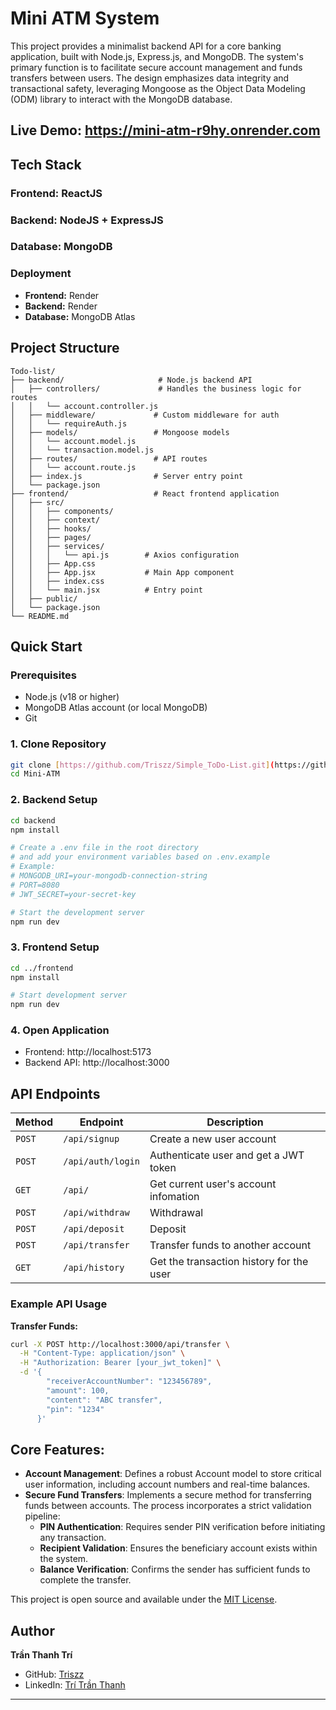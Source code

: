 # Mini ATM System
This project provides a minimalist backend API for a core banking application, built with Node.js, Express.js, and MongoDB. The system's primary function is to facilitate secure account management and funds transfers between users. The design emphasizes data integrity and transactional safety, leveraging Mongoose as the Object Data Modeling (ODM) library to interact with the MongoDB database.

## Live Demo: https://mini-atm-r9hy.onrender.com

## Tech Stack
### Frontend: ReactJS
### Backend: NodeJS + ExpressJS
### Database: MongoDB

### Deployment
- **Frontend:** Render
- **Backend:** Render
- **Database:** MongoDB Atlas

## Project Structure

```
Todo-list/
├── backend/                     # Node.js backend API
│   ├── controllers/             # Handles the business logic for routes
│   │   └── account.controller.js
│   ├── middleware/             # Custom middleware for auth
│   │   └── requireAuth.js
│   ├── models/                 # Mongoose models
│   │   └── account.model.js
│   │   └── transaction.model.js
│   ├── routes/                 # API routes
│   │   └── account.route.js
│   ├── index.js                # Server entry point
│   └── package.json
├── frontend/                   # React frontend application
│   ├── src/   
│   │   ├── components/  
│   │   ├── context/
│   │   ├── hooks/
│   │   ├── pages/                
│   │   ├── services/
│   │   │   └── api.js        # Axios configuration
│   │   ├── App.css          
│   │   ├── App.jsx           # Main App component
│   │   ├── index.css         
│   │   └── main.jsx          # Entry point
│   ├── public/   
│   └── package.json
└── README.md
```
## Quick Start

### Prerequisites
- Node.js (v18 or higher)
- MongoDB Atlas account (or local MongoDB)
- Git

### 1. Clone Repository
```bash
git clone [https://github.com/Triszz/Simple_ToDo-List.git](https://github.com/Triszz/Mini-ATM.git)
cd Mini-ATM
```

### 2. Backend Setup
```bash
cd backend
npm install

# Create a .env file in the root directory
# and add your environment variables based on .env.example
# Example:
# MONGODB_URI=your-mongodb-connection-string
# PORT=8080
# JWT_SECRET=your-secret-key

# Start the development server
npm run dev
```

### 3. Frontend Setup
```bash
cd ../frontend
npm install

# Start development server
npm run dev
```

### 4. Open Application
- Frontend: http://localhost:5173
- Backend API: http://localhost:3000

## API Endpoints

| Method | Endpoint | Description |
|--------|----------|-------------|
| `POST` | `/api/signup` | Create a new user account |
| `POST` | `/api/auth/login` | 	Authenticate user and get a JWT token |
| `GET` | `/api/` | Get current user's account infomation |
| `POST` | `/api/withdraw` | Withdrawal |
| `POST` | `/api/deposit` | Deposit |
| `POST` | `/api/transfer` | Transfer funds to another account |
| `GET` | `/api/history` | Get the transaction history for the user |

### Example API Usage

**Transfer Funds:**
```bash
curl -X POST http://localhost:3000/api/transfer \
  -H "Content-Type: application/json" \
  -H "Authorization: Bearer [your_jwt_token]" \
  -d '{
        "receiverAccountNumber": "123456789",
        "amount": 100,
        "content": "ABC transfer",
        "pin": "1234"
      }'

```
## Core Features:
- **Account Management**: Defines a robust Account model to store critical user information, including account numbers and real-time balances.
- **Secure Fund Transfers**: Implements a secure method for transferring funds between accounts. The process incorporates a strict validation pipeline:
  + **PIN Authentication**: Requires sender PIN verification before initiating any transaction.
  + **Recipient Validation**: Ensures the beneficiary account exists within the system.
  + **Balance Verification**: Confirms the sender has sufficient funds to complete the transfer.

This project is open source and available under the [MIT License](LICENSE).

## Author

**Trần Thanh Trí**
- GitHub: [Triszz](https://github.com/Triszz)
- LinkedIn: [Trí Trần Thanh](https://linkedin.com/in/trí-trần-thanh-199526363)

***
